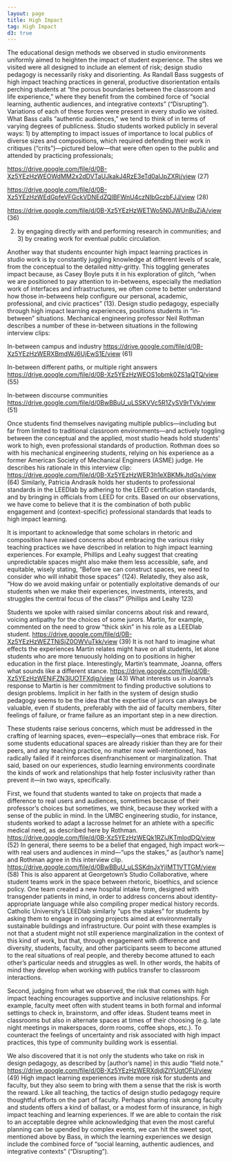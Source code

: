 ```yaml
---
layout: page
title: High Impact
tag: High Impact
d3: true
---
```



The educational design methods we observed in studio environments uniformly aimed to heighten the impact of student experience. The sites we visited were all designed to include an element of risk; design studio pedagogy is necessarily risky and disorienting. As Randall Bass suggests of high impact teaching practices in general, productive disorientation entails perching students at “the porous boundaries between the classroom and life experience,” where they benefit from the combined force of “social learning, authentic audiences, and integrative contexts” (“Disrupting”). Variations of each of these forces were present in every studio we visited. What Bass calls “authentic audiences,” we tend to think of in terms of varying degrees of publicness. Studio students worked publicly in several ways: 1) by attempting to impact issues of importance to local publics of diverse sizes and compositions, which required defending their work in critiques (“crits”)—pictured below—that were often open to the public and attended by practicing professionals; 

https://drive.google.com/file/d/0B-Xz5YEzHzWEOWdMM2x2dDVTaUJkakJ4RzE3eTd0alJpZXRj/view (27)

https://drive.google.com/file/d/0B-Xz5YEzHzWEdGpfeVFGckVDNEdZQlBFWnU4czNIbGczbFJJ/view (28)

https://drive.google.com/file/d/0B-Xz5YEzHzWETWo5N0JWUnBuZjA/view (36)

2) by engaging directly with and performing research in communities; and 3) by creating work for eventual public circulation. 

Another way that students encounter high impact learning practices in studio work is by constantly juggling knowledge at different levels of scale, from the conceptual to the detailed nitty-gritty. This toggling generates impact because, as Casey Boyle puts it in his exploration of glitch, “when we are positioned to pay attention to in-betweens, especially the mediation work of interfaces and infrastructures, we often come to better understand how those in-betweens help configure our personal, academic, professional, and civic practices” (13). Design studio pedagogy, especially through high impact learning experiences, positions students in “in-between” situations. Mechanical engineering professor Neil Rothman describes a number of these in-between situations in the following interview clips:

In-between campus and industry
	https://drive.google.com/file/d/0B-Xz5YEzHzWERXBmdWJ6UjEwS1E/view (61)

In-between different paths, or multiple right answers
https://drive.google.com/file/d/0B-Xz5YEzHzWEOS1obmk0ZS1aQTQ/view (55)
	
In-between discourse communities
	https://drive.google.com/file/d/0BwBBuU_uLSSKVVc5R1ZySV9rTVk/view (51)

Once students find themselves navigating multiple publics—including but far from limited to traditional classroom environments—and actively toggling between the conceptual and the applied, most studio heads hold students’ work to high, even professional standards of production. Rothman does so with his mechanical engineering students, relying on his experience as a former American Society of Mechanical Engineers (ASME) judge. He describes his rationale in this interview clip:
https://drive.google.com/file/d/0B-Xz5YEzHzWER3h1eXBKMkJtdGs/view (64)
Similarly, Patricia Andrasik holds her students to professional standards in the LEEDlab by adhering to the LEED certification standards, and by bringing in officials from LEED for crits. Based on our observations, we have come to believe that it is the combination of both public engagement and (context-specific) professional standards that leads to high impact learning. 

It is important to acknowledge that some scholars in rhetoric and composition have raised concerns about embracing the various risky teaching practices we have described in relation to high impact learning experiences. For example, Phillips and Leahy suggest that creating unpredictable spaces might also make them less accessible, safe, and equitable, wisely stating, “Before we can construct spaces, we need to consider who will inhabit those spaces” (124). Relatedly, they also ask, “How do we avoid making unfair or potentially exploitative demands of our students when we make their experiences, investments, interests, and struggles the central focus of the class?” (Phillips and Leahy 123)

Students we spoke with raised similar concerns about risk and reward, voicing antipathy for the choices of some jurors. Martin, for example, commented on the need to grow “thick skin” in his role as a LEEDlab student. 
	https://drive.google.com/file/d/0B-Xz5YEzHzWEZTNiSjZ0OWVuTkk/view (39)
It is not hard to imagine what effects the experiences Martin relates might have on all students, let alone students who are more tenuously holding on to positions in higher education in the first place. Interestingly, Martin’s teammate, Joanna, offers what sounds like a different stance.
https://drive.google.com/file/d/0B-Xz5YEzHzWENjFZN3lUOTFXdjg/view (43)
What interests us in Joanna’s response to Martin is her commitment to finding productive solutions to design problems. Implicit in her faith in the system of design studio pedagogy seems to be the idea that the expertise of jurors can always be valuable, even if students, preferably with the aid of faculty members, filter feelings of failure, or frame failure as an important step in a new direction.

These students raise serious concerns, which must be addressed in the crafting of learning spaces, even—especially—ones that embrace risk. For some students educational spaces are already riskier than they are for their peers, and any teaching practice, no matter now well-intentioned, has radically failed if it reinforces disenfranchisement or marginalization. That said, based on our experiences, studio learning environments coordinate the kinds of work and relationships that help foster inclusivity rather than prevent it—in two ways, specifically. 

First, we found that students wanted to take on projects that made a difference to real users and audiences, sometimes because of their professor’s choices but sometimes, we think, because they worked with a sense of the public in mind. In the UMBC engineering studio, for instance, students worked to adapt a lacrosse helmet for an athlete with a specific medical need, as described here by Rothman.
	https://drive.google.com/file/d/0B-Xz5YEzHzWEQk1RZjJKTmlodDQ/view (52)
In general, there seems to be a belief that engaged, high impact work—with real users and audiences in mind—“ups the stakes,” as [author’s name] and Rothman agree in this interview clip.
https://drive.google.com/file/d/0BwBBuU_uLSSKdnJxYjlMT1VTTGM/view (58)
This is also apparent at Georgetown’s Studio Collaborative, where student teams work in the space between rhetoric, bioethics, and science policy. One team created a new hospital intake form, designed with transgender patients in mind, in order to address concerns about identity-appropriate language while also compiling proper medical history records. Catholic University’s LEEDlab similarly “ups the stakes” for students by asking them to engage in ongoing projects aimed at environmentally sustainable buildings and infrastructure. Our point with these examples is not that a student might not still experience marginalization in the context of this kind of work, but that, through engagement with difference and diversity, students, faculty, and other participants seem to become attuned to the real situations of real people, and thereby become attuned to each other’s particular needs and struggles as well. In other words, the habits of mind they develop when working with publics transfer to classroom interactions.

Second, judging from what we observed, the risk that comes with high impact teaching encourages supportive and inclusive relationships. For example, faculty meet often with student teams in both formal and informal settings to check in, brainstorm, and offer ideas. Student teams meet in classrooms but also in alternate spaces at times of their choosing (e.g. late night meetings in makerspaces, dorm rooms, coffee shops, etc.). To counteract the feelings of uncertainty and risk associated with high impact practices, this type of community building work is essential. 

We also discovered that it is not only the students who take on risk in design pedagogy, as described by [author’s name] in this audio “field note.”	
https://drive.google.com/file/d/0B-Xz5YEzHzWERXdjdjZIYUgtOFU/view (49)
High impact learning experiences invite more risk for students and faculty, but they also seem to bring with them a sense that the risk is worth the reward. Like all teaching, the tactics of design studio pedagogy require thoughtful efforts on the part of faculty. Perhaps sharing risk among faculty and students offers a kind of ballast, or a modest form of insurance, in high impact teaching and learning experiences. If we are able to contain the risk to an acceptable degree while acknowledging that even the most careful planning can be upended by complex events, we can hit the sweet spot, mentioned above by Bass, in which the learning experiences we design include the combined force of “social learning, authentic audiences, and integrative contexts” (“Disrupting”).


<script type="text/javascript">

var w = 1280,
    h = 200;

var nodes = d3.range(2000).map(function() { return {radius:
Math.random() * 12 + 4}; });

var force = d3.layout.force()
    .gravity(0.05)
    .charge(function(d, i) { return i ? 0 : -1000; })
    .nodes(nodes)
    .size([w, h]);

var root = nodes[0];
root.radius = 0;
root.fixed = true;

force.start();

var svg = d3.select("#graphic").append("svg:svg")
    .attr("width", w)
    .attr("height", h);

svg.selectAll("circle")
    .data(nodes.slice(1))
  .enter().append("svg:circle")
    .attr("r", function(d) { return d.radius - 2; })
    .style("fill", d3.rgb(250, 250, 250))
    .style('fill-opacity', 0.5)
    .style("stroke", d3.rgb(190,230,230));

force.on("tick", function(e) {
  var q = d3.geom.quadtree(nodes),
      i = 0,
      n = nodes.length;

  while (++i < n) {
    q.visit(collide(nodes[i]));
  }

  svg.selectAll("circle")
      .attr("cx", function(d) { return d.x; })
      .attr("cy", function(d) { return d.y; });
});

svg.on("mousemove", function() {
  var p1 = d3.svg.mouse(this);
  root.px = p1[0];
  root.py = p1[1];
  force.resume();
});

function collide(node) {
  var r = node.radius + 16,
      nx1 = node.x - r,
      nx2 = node.x + r,
      ny1 = node.y - r,
      ny2 = node.y + r;
  return function(quad, x1, y1, x2, y2) {
    if (quad.point && (quad.point !== node)) {
      var x = node.x - quad.point.x,
          y = node.y - quad.point.y,
          l = Math.sqrt(x * x + y * y),
          r = node.radius + quad.point.radius;
      if (l < r) {
        l = (l - r) / l * .5;
        node.x -= x *= l;
        node.y -= y *= l;
        quad.point.x += x;
        quad.point.y += y;
      }
    }
    return x1 > nx2
        || x2 < nx1
        || y1 > ny2
        || y2 < ny1;
  };
}

    </script>
